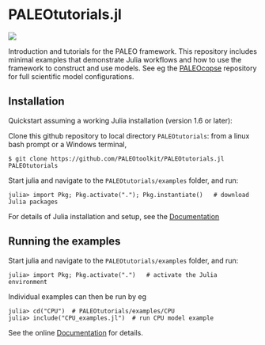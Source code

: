 # PALEOtutorials.jl

[![](https://img.shields.io/badge/docs-dev-blue.svg)](https://PALEOtoolkit.github.io/PALEOtutorials.jl/dev)

Introduction and tutorials for the PALEO framework.  This repository includes minimal examples that demonstrate Julia workflows and how to use the framework to construct and use models. See eg the [PALEOcopse](https://github.com/PALEOtoolkit/PALEOcopse.jl) repository for full scientific model configurations.

## Installation

Quickstart assuming a working Julia installation (version 1.6 or later):

Clone this github repository to local directory `PALEOtutorials`: from a linux bash prompt or a Windows terminal,

    $ git clone https://github.com/PALEOtoolkit/PALEOtutorials.jl PALEOtutorials

Start julia and navigate to the `PALEOtutorials/examples` folder, and run:

    julia> import Pkg; Pkg.activate("."); Pkg.instantiate()   # download Julia packages

For details of Julia installation and setup, see the [Documentation](https://paleotoolkit.github.io/PALEOtutorials.jl/dev/ExampleInstallConfig/)

## Running the examples

Start julia and navigate to the `PALEOtutorials/examples` folder, and run:

    julia> import Pkg; Pkg.activate(".")   # activate the Julia environment

Individual examples can then be run by eg

    julia> cd("CPU")  # PALEOtutorials/examples/CPU
    julia> include("CPU_examples.jl")  # run CPU model example

See the online [Documentation](https://paleotoolkit.github.io/PALEOtutorials.jl/) for details.